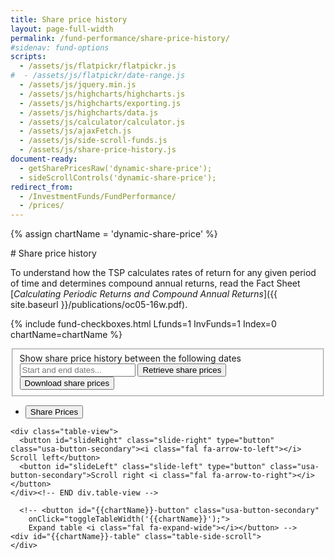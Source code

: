 ```yaml
---
title: Share price history
layout: page-full-width
permalink: /fund-performance/share-price-history/
#sidenav: fund-options
scripts:
  - /assets/js/flatpickr/flatpickr.js
#  - /assets/js/flatpickr/date-range.js
  - /assets/js/jquery.min.js
  - /assets/js/highcharts/highcharts.js
  - /assets/js/highcharts/exporting.js
  - /assets/js/highcharts/data.js
  - /assets/js/calculator/calculator.js
  - /assets/js/ajaxFetch.js
  - /assets/js/side-scroll-funds.js
  - /assets/js/share-price-history.js
document-ready:
  - getSharePricesRaw('dynamic-share-price');  
  - sideScrollControls('dynamic-share-price');
redirect_from:
  - /InvestmentFunds/FundPerformance/
  - /prices/
---
```

{% assign chartName = 'dynamic-share-price' %}
<div class="usa-grid centered" markdown="1">
# Share price history

To understand how the TSP calculates rates of return for any given period of time and determines compound annual returns, read the Fact Sheet [_Calculating Periodic Returns and Compound Annual Returns_]({{ site.baseurl }}/publications/oc05-16w.pdf).

{% include fund-checkboxes.html Lfunds=1 InvFunds=1 Index=0 chartName=chartName %}

<section class="date-range">
<form class="share-price-date-range" action="javascript:void(0);">
<fieldset>
<label>
  <div>Show share price history between the following dates</div>
  <input id="fundDates" placeholder="Start and end dates..." class="date-range" />
</label>
<button class="usa-button" onClick="getSharePricesRaw('{{chartName}}');">Retrieve share prices</button>
<button class="usa-button-secondary" onClick='downloadSharePrices();'>
  Download share prices <i class="fal fa-arrow-alt-to-bottom"></i></button>
</fieldset>
</form>
</section>
</div> <!-- end div.usa-grid centered -->

<div id="{{chartName}}-div" class="usa-grid-full usa-layout-docs-main_content">
<div class="usa-width-one-whole" markdown="1">
  <section id="{{chartName}}-section" class="share-price-table">
    <ul class="usa-accordion">
      <li>
        <button class="usa-accordion-button" aria-expanded="true" aria-controls="{{ chartName }}">Share Prices</button>
        <div id="{{ chartName }}" class="usa-accordion-content hc-share-price-chart" aria-hidden="false"></div>
      </li>
    </ul>

    <div class="table-view">
      <button id="slideRight" class="slide-right" type="button" class="usa-button-secondary"><i class="fal fa-arrow-to-left"></i> Scroll left</button>
      <button id="slideLeft" class="slide-left" type="button" class="usa-button-secondary">Scroll right <i class="fal fa-arrow-to-right"></i></button>
    </div><!-- END div.table-view -->

      <!-- <button id="{{chartName}}-button" class="usa-button-secondary"
        onClick="toggleTableWidth('{{chartName}}');">
        Expand table <i class="fal fa-expand-wide"></i></button> -->
    <div id="{{chartName}}-table" class="table-side-scroll">
    </div>
  </section>

</div> <!-- END div.usa-width-one-whole -->
</div> <!-- END div.usa-grid-full -->
